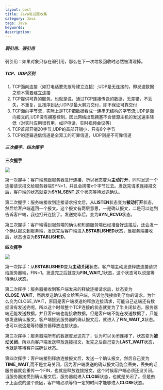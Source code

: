 ```yaml
---
layout: post
title: Java笔试题收集
category: Java
tags: Java
keywords:
description:
---
```


##### 弱引用、强引用

弱引用：如果对象只存在弱引用，那么在下一次垃圾回收时必然被清理掉。



##### TCP、UDP区别

1. TCP面向连接（如打电话要先拨号建立连接）;UDP是无连接的，即发送数据之前不需要建立连接
2. TCP提供可靠的服务。也就是说，通过TCP连接传送的数据，无差错，不丢失，不重复，且按序到达;UDP尽最大努力交付，即不保证可靠交付
3. TCP面向字节流，实际上是TCP把数据看成一连串无结构的字节流;UDP是面向报文的,UDP没有拥塞控制，因此网络出现拥塞不会使源主机的发送速率降低（对实时应用很有用，如IP电话，实时视频会议等）
4. TCP首部开销20字节;UDP的首部开销小，只有8个字节
5. TCP的逻辑通信信道是全双工的可靠信道，UDP则是不可靠信道

##### 三次握手、四次挥手

**三次握手**

![](/public/java/tcp_1.png)

第一次握手：客户端想跟服务器进行连接，所以状态变为**主动打开**，同时发送一个连接请求报文给服务器端SYN=1，并且会携带x个字节过去。发送完请求连接报文后，客户端的状态就变为**SYN_SENT**,这个状态等待发送确认。

第二次握手：服务端接收到连接请求报文后，从**LISTEN**状态变为**被动打开**状态，然后给客户端返回一个报文。这个报文有两层意思，一是确认报文，二是可以达到告诉客户端，我也打开连接了。发送完毕后，变为**SYN_RCVD**状态。

第三次握手：客户端得到服务端的确认和知道服务端已经准备好连接后，还会发一个确认报文到服务端，发送完后客户端进入**ESTABLISHED**状态，当服务端接收后，状态也变为**ESTABLISHED**。

**四次挥手**

![](/public/java/tcp_2.png)

第一次挥手：从**ESTABLISHED**变为**主动关闭**状态，客户端主动发送释放连接请求给服务器端，FIN=1。发送完之后就变为**FIN_WAIT_1**状态，这个状态可以说是等待确认状态。

第二次挥手：服务器接收到客户端发来的释放连接请求后，状态变为**CLOSE_WAIT**，然后发送确认报文给客户端，告诉他我接收到了你的请求。为什么变为CLOSE_WAIT，原因是客户端发送的释放连接请求，可能自己这端还有数据没有发送完呢，所以这个时候整个TCP连接的状态就变为了半关闭状态。服务器端还能发送数据，并且客户端也能接收数据，但是客户端不能在发送数据了，只能够发送确认报文。客户端接到服务器的确认报文后，就进入了**FIN_WAIT_2**状态。也可以说这是等待服务器释放连接状态。

第三次挥手：服务器端所有的数据度发送完了，认为可以关闭连接了，状态变为**被动关闭**，所以向客户端发送释放连接报文，发完之后自己变为**LAST_WAIT**状态，也就是等待客户端确认状态。

第四次挥手：客户端接到释放连接报文后，发送一个确认报文，然后自己变为**TIME_WAIT**,而不是立马关闭，因为客户端发送的确认报文可能会丢失，丢失的话服务器就会重传一个FIN，也就是释放连接报文，这个时候客户端必须还没关闭。 当服务器接受到确认报文后，服务器就进入**CLOSE**状态，也就是关闭了。但是由于上面说的这个原因，客户端必须等待一定的时间才能够进入**CLOSE**状态。